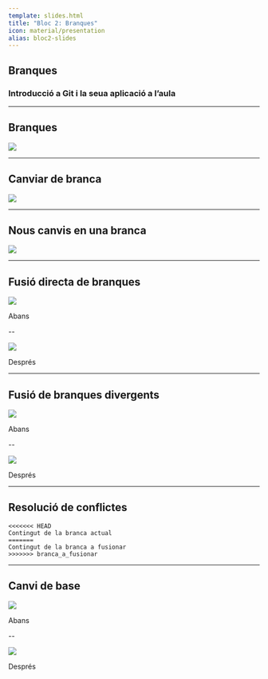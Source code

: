 ```yaml
---
template: slides.html
title: "Bloc 2: Branques"
icon: material/presentation
alias: bloc2-slides
---
```


## Branques

### Introducció a Git i la seua aplicació a l’aula

---

## Branques

<img src="../../apunts/img/branques/create_docs.png">

---

## Canviar de branca

<img src="../../apunts/img/branques/checkout_docs.png">

---

## Nous canvis en una branca

<img src="../../apunts/img/branques/commit_docs.png">

---

## Fusió directa de branques

<img src="../../apunts/img/branques/before_ff.png">

Abans

--

<img src="../../apunts/img/branques/after_ff.png">

Després

---

## Fusió de branques divergents


<img src="../../apunts/img/branques/before_divergent.png">

Abans

--

<img src="../../apunts/img/branques/after_divergent.png">

Després

---

## Resolució de conflictes

```text
<<<<<<< HEAD
Contingut de la branca actual
=======
Contingut de la branca a fusionar
>>>>>>> branca_a_fusionar
```

---

## Canvi de base

<img src="../../apunts/img/branques/before_rebase.png">

Abans

--

<img src="../../apunts/img/branques/after_rebase.png">

Després
